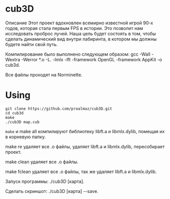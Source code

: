 # cub3D
Описание
Этот проект вдохновлен всемирно известной игрой 90-х годов, которая стала первым FPS в истории. Это позволит нам исследовать проброс лучей. Наша цель будет состоять в том, чтобы сделать динамический вид внутри лабиринта, в котором мы должны будете найти свой путь.

Компилирование было выполнено следующем образом: gcc -Wall -Wextra -Werror *.o -L. -lmlx -lft -framework OpenGL -framework AppKit -o cub3d.

Все файлы проходят на Norminette.

# Using

```
git clone https://github.com/proalmaz/cub3D.git
cd cub3d
make
./cub3D map.cub
```

`make` и make all компилируют библиотеку libft.a и libmlx.dylib, помещая их в корневую папку.

make re удаляет все .o файлы, удаляет libft.a и libmlx.dylib, пересобирает проект.

make clean удаляет все .o файлы.

make fclean удаляет все .o файлы, так же удаляет libft.a и libmlx.dylib.

Запуск программы: ./cub3D [карта].

Сделать скриншот: ./cub3D [карта] --save.

